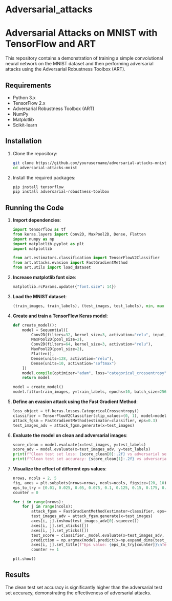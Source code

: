 # Adversarial_attacks

# Adversarial Attacks on MNIST with TensorFlow and ART

This repository contains a demonstration of training a simple convolutional neural network on the MNIST dataset and then performing adversarial attacks using the Adversarial Robustness Toolbox (ART).

## Requirements

- Python 3.x
- TensorFlow 2.x
- Adversarial Robustness Toolbox (ART)
- NumPy
- Matplotlib
- Scikit-learn

## Installation

1. Clone the repository:
    ```sh
    git clone https://github.com/yourusername/adversarial-attacks-mnist.git
    cd adversarial-attacks-mnist
    ```

2. Install the required packages:
    ```sh
    pip install tensorflow
    pip install adversarial-robustness-toolbox
    ```

## Running the Code

1. **Import dependencies**:
    ```python
    import tensorflow as tf
    from keras.layers import Conv2D, MaxPool2D, Dense, Flatten
    import numpy as np
    import matplotlib.pyplot as plt
    import matplotlib

    from art.estimators.classification import TensorFlowV2Classifier
    from art.attacks.evasion import FastGradientMethod
    from art.utils import load_dataset
    ```

2. **Increase matplotlib font size**:
    ```python
    matplotlib.rcParams.update({"font.size": 14})
    ```

3. **Load the MNIST dataset**:
    ```python
    (train_images, train_labels), (test_images, test_labels), min, max = load_dataset(name="mnist")
    ```

4. **Create and train a TensorFlow Keras model**:
    ```python
    def create_model():
        model = Sequential([
            Conv2D(filters=32, kernel_size=3, activation="relu", input_shape=(28, 28, 1)),
            MaxPool2D(pool_size=2),
            Conv2D(filters=64, kernel_size=3, activation="relu"),
            MaxPool2D(pool_size=2),
            Flatten(),
            Dense(units=128, activation="relu"),
            Dense(units=10, activation="softmax")
        ])
        model.compile(optimizer="adam", loss="categorical_crossentropy", metrics=["accuracy"])
        return model

    model = create_model()
    model.fit(x=train_images, y=train_labels, epochs=10, batch_size=256)
    ```

5. **Define an evasion attack using the Fast Gradient Method**:
    ```python
    loss_object = tf.keras.losses.CategoricalCrossentropy()
    classifier = TensorFlowV2Classifier(clip_values=(0, 1), model=model, nb_classes=10, input_shape=(28, 28, 1), loss_object=loss_object)
    attack_fgsm = FastGradientMethod(estimator=classifier, eps=0.3)
    test_images_adv = attack_fgsm.generate(x=test_images)
    ```

6. **Evaluate the model on clean and adversarial images**:
    ```python
    score_clean = model.evaluate(x=test_images, y=test_labels)
    score_adv = model.evaluate(x=test_images_adv, y=test_labels)
    print(f"Clean test set loss: {score_clean[0]:.2f} vs adversarial set test loss: {score_adv[0]:.2f}")
    print(f"Clean test set accuracy: {score_clean[1]:.2f} vs adversarial set test accuracy: {score_adv[1]:.2f}")
    ```

7. **Visualize the effect of different eps values**:
    ```python
    nrows, ncols = 2, 5
    fig, axes = plt.subplots(nrows=nrows, ncols=ncols, figsize=(20, 10))
    eps_to_try = [0.01, 0.025, 0.05, 0.075, 0.1, 0.125, 0.15, 0.175, 0.2, 0.25]
    counter = 0

    for i in range(nrows):
        for j in range(ncols):
            attack_fgsm = FastGradientMethod(estimator=classifier, eps=eps_to_try[counter])
            test_images_adv = attack_fgsm.generate(x=test_images)
            axes[i, j].imshow(test_images_adv[0].squeeze())
            axes[i, j].set_xticks([])
            axes[i, j].set_yticks([])
            test_score = classifier._model.evaluate(x=test_images_adv, y=test_labels)[1]
            prediction = np.argmax(model.predict(x=np.expand_dims(test_images_adv[0], axis=0)))
            axes[i, j].set_title(f"Eps value: {eps_to_try[counter]}\nTest accuracy: {test_score * 100:.2f}%\nPrediction: {prediction}")
            counter += 1

    plt.show()
    ```

## Results

The clean test set accuracy is significantly higher than the adversarial test set accuracy, demonstrating the effectiveness of adversarial attacks.
